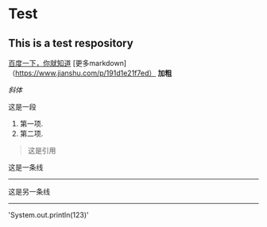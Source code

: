 # Test
## This is a test respository

[百度一下，你就知道](https://www.baidu.com)
[更多markdown]（https://www.jianshu.com/p/191d1e21f7ed）
**加粗**

*斜体*

这是一段

1. 第一项.
2. 第二项.

>这是引用

这是一条线

-----

这是另一条线

-------

'System.out.println(123)'
